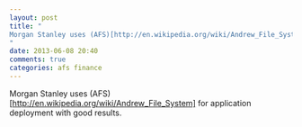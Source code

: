 ```yaml
---
layout: post
title: "
Morgan Stanley uses (AFS)[http://en.wikipedia.org/wiki/Andrew_File_System] for application deployment with good results.
"
date: 2013-06-08 20:40
comments: true
categories: afs finance
---
```


Morgan Stanley uses (AFS)[http://en.wikipedia.org/wiki/Andrew_File_System] for application deployment with good results.

